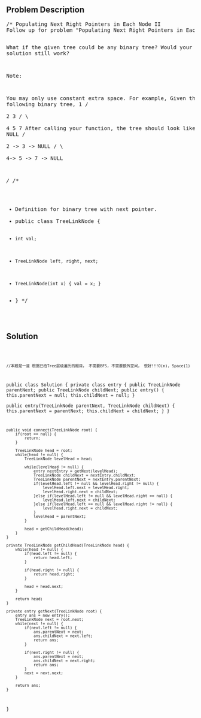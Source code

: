 <!--
<style>
  body { font-family: Arial, sans-serif; }
  .container { max-width: 700px; margin: 0 auto; padding: 10px; }
  .comment-block { background-color: #f9f9f9; padding: 10px; border-left: 5px solid #ccc; overflow-wrap: break-word; white-space: pre-wrap; }
  .code-block { background-color: #f4f4f4; padding: 10px; border: 1px solid #ddd; overflow-wrap: break-word; white-space: pre-wrap; }
</style>
-->

<div class='container'>
<h2>Problem Description</h2>
<div class='comment-block'>
<pre>
/* Populating Next Right Pointers in Each Node II
Follow up for problem "Populating Next Right Pointers in Each Node".

What if the given tree could be any binary tree? Would your previous solution 
still work?

Note:

You may only use constant extra space.
For example,
Given the following binary tree,
         1
       /  \
      2    3
     / \    \
    4   5    7
After calling your function, the tree should look like:
         1 -> NULL
       /  \
      2 -> 3 -> NULL
     / \    \
    4-> 5 -> 7 -> NULL

*/
    /**
 * Definition for binary tree with next pointer.
 * public class TreeLinkNode {
 *     int val;
 *     TreeLinkNode left, right, next;
 *     TreeLinkNode(int x) { val = x; }
 * }
 */
</pre>
</div>

<h2>Solution</h2>
<div class='code-block'>
<pre><code class='language-java'>


    //本题是一道 根据已给Tree层级遍历的题目， 不需要BFS, 不需要额外空间， 很好!!!O(n), Space(1)
public class Solution {
    private class entry {
        public TreeLinkNode parentNext;
        public TreeLinkNode childNext;
        public entry() {
            this.parentNext = null;
            this.childNext = null;
        }        
        public entry(TreeLinkNode parentNext, TreeLinkNode childNext) {
            this.parentNext = parentNext;
            this.childNext = childNext;
        }
    }
    
    public void connect(TreeLinkNode root) {
        if(root == null) {
            return;
        }
        
        TreeLinkNode head = root;
        while(head != null) {
            TreeLinkNode levelHead = head;
            
            while(levelHead != null) {
                entry nextEntry = getNext(levelHead);
                TreeLinkNode childNext = nextEntry.childNext;
                TreeLinkNode parentNext = nextEntry.parentNext;
                if(levelHead.left != null && levelHead.right != null) {
                    levelHead.left.next = levelHead.right;
                    levelHead.right.next = childNext;
                }else if(levelHead.left != null && levelHead.right == null) {
                    levelHead.left.next = childNext;
                }else if(levelHead.left == null && levelHead.right != null) {
                    levelHead.right.next = childNext;
                }
                levelHead = parentNext;
            }
            
            head = getChildHead(head);
        }   
    }
    
    private TreeLinkNode getChildHead(TreeLinkNode head) {
        while(head != null) {
            if(head.left != null) {
                return head.left;
            }
            
            if(head.right != null) {
                return head.right;
            }
            
            head = head.next;
        }
        
        return head;
    }
    
    private entry getNext(TreeLinkNode root) {
        entry ans = new entry();
        TreeLinkNode next = root.next;
        while(next != null) {
            if(next.left != null) {
                ans.parentNext = next;
                ans.childNext = next.left;
                return ans;
            }
            
            if(next.right != null) {
                ans.parentNext = next;
                ans.childNext = next.right;
                return ans;
            }
            next = next.next;
        }

        return ans;
    }
}</code></pre>
</div>
</div>
